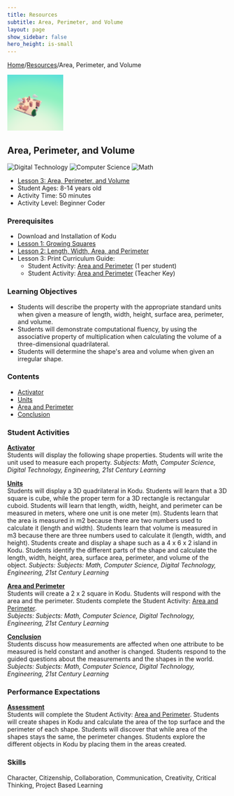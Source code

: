 ```yaml
---
title: Resources
subtitle: Area, Perimeter, and Volume
layout: page
show_sidebar: false
hero_height: is-small
---
```


[Home](..)/[Resources](.)/Area, Perimeter, and Volume

[![](area_perimeter_and_volume.png)](https://worlds.kodugamelab.com/world/Jke0ZOagVkeROoIlLIHngQ==)

## Area, Perimeter, and Volume
![Digital Technology](dt.png) ![Computer Science](cs.png) ![Math](m.png)

* [Lesson 3: Area, Perimeter, and Volume](6_Kodu_Curriculum_Math_Module.pdf#page=19)
* Student Ages: 8-14 years old
* Activity Time: 50 minutes 
* Activity Level: Beginner Coder

### Prerequisites
* Download and Installation of Kodu
* [Lesson 1: Growing Squares](growing_squares)
* [Lesson 2: Length, Width, Area, and Perimeter](length_width_area_and_perimeter)
* Lesson 3: Print Curriculum Guide:  
  * Student Activity: [Area and Perimeter](6_Kodu_Curriculum_Math_Module.pdf#page=28) (1 per student)
  * Student Activity: [Area and Perimeter](6_Kodu_Curriculum_Math_Module.pdf#page=27) (Teacher Key) 

### Learning Objectives
* Students will describe the property with the appropriate standard units when given a measure of length, width, height, surface area, perimeter, and volume.
* Students will demonstrate computational fluency, by using the associative property of multiplication when calculating the volume of a three-dimensional quadrilateral.
* Students will determine the shape's area and volume when given an irregular shape.

### Contents
* [Activator](#activator)
* [Units](#units)
* [Area and Perimeter](#area)
* [Conclusion](#conclusion)

### Student Activities
<a name="activator"></a>
[**Activator**](6_Kodu_Curriculum_Math_Module.pdf#page=25)<br>
Students will display the following shape properties. Students will write the unit used to measure each property.
*Subjects: Math, Computer Science, Digital Technology, Engineering, 21st Century Learning*

<a name="units"></a>
[**Units**](6_Kodu_Curriculum_Math_Module.pdf#page=25)<br>
Students will display a 3D quadrilateral in Kodu. Students will learn that a 3D square is cube, while the proper term for a 3D rectangle is rectangular cuboid. Students will learn that length, width, height, and perimeter can be measured in meters, where one unit is one meter (m). Students learn that the area is measured in m2 because there are two numbers used to calculate it (length and width). Students learn that volume is measured in m3 because there are three numbers used to calculate it (length, width, and height). Students create and display a shape such as a 4 x 6 x 2 island in Kodu. Students identify the different parts of the shape and calculate the length, width, height, area, surface area, perimeter, and volume of the object.
*Subjects: Subjects: Math, Computer Science, Digital Technology, Engineering, 21st Century Learning*

<a name="area"></a>
[**Area and Perimeter**](6_Kodu_Curriculum_Math_Module.pdf#page=25)<br>
Students will create a 2 x 2 square in Kodu. Students will respond with the area and the perimeter. Students complete the Student Activity: [Area and Perimeter](6_Kodu_Curriculum_Math_Module.pdf#page=28).<br>
*Subjects: Subjects: Math, Computer Science, Digital Technology, Engineering, 21st Century Learning*

<a name="conclusion"></a>
[**Conclusion**](6_Kodu_Curriculum_Math_Module.pdf#page=26)<br>
Students discuss how measurements are affected when one attribute to be measured is held constant and another is changed. Students respond to the guided questions about the measurements and the shapes in the world.<br>
*Subjects: Subjects: Math, Computer Science, Digital Technology, Engineering, 21st Century Learning*

### Performance Expectations
[**Assessment**](6_Kodu_Curriculum_Math_Module.pdf#page=21)<br>
Students will complete the Student Activity: [Area and Perimeter](6_Kodu_Curriculum_Math_Module.pdf#page=23). Students will create shapes in Kodu and calculate the area of the top surface and the perimeter of each shape. Students will discover that while area of the shapes stays the same, the perimeter changes. Students explore the different objects in Kodu by placing them in the areas created. 

### Skills
Character,
Citizenship,
Collaboration,
Communication,
Creativity,
Critical Thinking,
Project Based Learning


